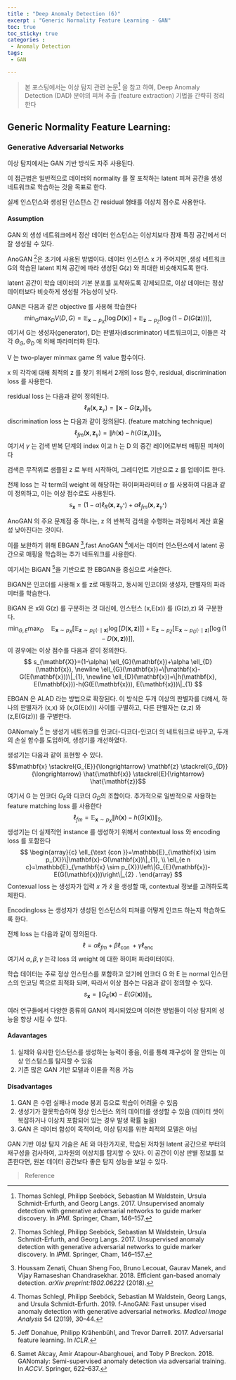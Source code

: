```yaml
---
title : "Deep Anomaly Detection (6)"
excerpt : "Generic Normality Feature Learning - GAN"
toc: true
toc_sticky: true
categories :
 - Anomaly Detection
tags:
 - GAN

---
```


> 본 포스팅에서는 이상 탐지 관련 논문[^1] 을 참고 하여,
> Deep Anomaly Detection (DAD) 분야의 피쳐 추출 (feature extraction) 기법을 간략히 정리한다 



## Generic Normality Feature Learning: 

### Generative Adversarial Networks

이상 탐지에서는 GAN 기반 방식도 자주 사용된다. 

이 접근법은 일반적으로 데이터의 normality 를 잘 포착하는 latent 피쳐 공간을 생성 네트워크로 학습하는 것을 목표로 한다. 

실제 인스턴스와 생성된 인스턴스 간 residual 형태를 이상치 점수로 사용한다. 



#### Assumption

GAN 의 생성 네트워크에서 정산 데이터 인스턴스는 이상치보다 잠재 특징 공간에서 더 잘 생성될 수 있다. 



AnoGAN [^1]은 초기에 사용된 방법이다. 
데이터 인스턴스 x 가 주어지면 ,생성 네트워크 G의 학습된 latent 피쳐 공간에 따라 생성된 G(z) 와 최대한 비슷해지도록 한다. 

latent 공간이 학습 데이터의 기본 분포를 포착하도록 강제되므로, 이상 데이터는 정상 데이터보다 비슷하게 생성될 가능성이 낮다. 

GAN은 다음과 같은 objective 를 사용해 학습한다
$$
\min _{G} \max _{D} V(D, G)=\mathbb{E}_{\mathbf{x} \sim p_{X}}[\log D(\mathbf{x})]+\mathbb{E}_{\mathbf{z} \sim p_{Z}}[\log (1-D(G(\mathbf{z})))],
$$
여기서 G는 생성자(generator), D는 판별자(discriminator) 네트워크이고, 이들은 각각 $\Theta_G, \Theta_D$ 에 의해 파라미터화 된다.

V 는 two-player minmax game 의 value 함수이다. 

x 의 각각에 대해 최적의 z 를 찾기 위해서 2개의 loss 함수, residual, discrimination loss 를 사용한다. 

residual loss 는 다음과 같이 정의된다.
$$
\ell_{R}\left(\mathbf{x}, \mathbf{z}_{\gamma}\right)=\left\|\mathbf{x}-G\left(\mathbf{z}_{\gamma}\right)\right\|_{1},
$$
discrimination loss 는 다음과 같이 정의된다. (feature matching technique)
$$
\ell_{f m}\left(\mathbf{x}, \mathbf{z}_{\gamma}\right)=\left\|h(\mathbf{x})-h\left(G\left(\mathbf{z}_{\gamma}\right)\right)\right\|_{1},
$$
여기서 $\gamma$ 는 검색 반복 단계의 index 이고 h 는 D 의 중간 레이어로부터 매핑된 피쳐이다

검색은 무작위로 샘플된 z 로 부터 시작하여, 그레디언트 기반으로 z 를 업데이트 한다. 

전체 loss 는 각 term의 weight 에 해당하는 하이퍼파라미터 $\alpha$ 를 사용하여 다음과 같이 정의하고, 이는 이상 점수로도 사용된다. 
$$
s_{\mathbf{x}}=(1-\alpha) \ell_{R}\left(\mathbf{x}, \mathbf{z}_{\gamma^{*}}\right)+\alpha \ell_{f m}\left(\mathbf{x}, \mathbf{z}_{\gamma^{*}}\right)
$$


AnoGAN 의 주요 문제점 중 하나는, z 의 반복적 검색을 수행하는 과정에서 계산 효율성 낮아진다는 것이다.

이를 보완하기 위해 EBGAN [^2],fast AnoGAN [^3]에서는 데이터 인스턴스에서 latent 공간으로 매핑을 학습하는 추가 네트워크를 사용한다. 

여기서는 BiGAN [^4]을 기반으로 한 EBGAN을 중심으로 서술한다. 

BiGAN은 인코더를 사용해 x 를 z로 매핑하고, 동시에 인코더와 생성자, 판별자의 파라미터를 학습한다. 

BiGAN 은 x와 G(z) 를 구분하는 것 대신에, 인스턴스 (x,E(x)) 를 (G(z),z) 와 구분한다. 
$$
\min _{G, E} \max _{D} \quad \mathbb{E}_{\mathbf{x} \sim p_{X}}\left[\mathbb{E}_{\mathbf{z} \sim p_{E}(\cdot \mid \mathbf{x})} \log [D(\mathbf{x}, \mathbf{z})]\right]+\mathbb{E}_{\mathbf{z} \sim p_{Z}}\left[\mathbb{E}_{\mathbf{x} \sim p_{G}(\cdot \mid \mathbf{z})}[\log (1-D(\mathbf{x}, \mathbf{z}))]\right],
$$
이 경우에는 이상 점수를 다음과 같이 정의한다. 
$$
s_{\mathbf{X}}=(1-\alpha) \ell_{G}(\mathbf{x})+\alpha \ell_{D}(\mathbf{x}),
\newline
\ell_{G}(\mathbf{x})=\|\mathbf{x}-G(E(\mathbf{x}))\|_{1}, 
\newline \ell_{D}(\mathbf{x})=\|h(\mathbf{x}, E(\mathbf{x}))-h(G(E(\mathbf{x})), E(\mathbf{x}))\|_{1}
$$


EBGAN 은 ALAD 라는 방법으로 확장된다. 이 방식은 두개 이상의 판별자를 더해서, 하나의 판별자가 (x,x) 와 (x,G(E(x))) 사이를 구별하고, 다른 판별자는 (z,z) 와 (z,E(G(z))) 를 구별한다.

GANomaly [^5] 는 생성기 네트워크를 인코더-디코더-인코더 의 네트워크로 바꾸고, 두개의 손실 함수를 도입하여, 생성기를 개선하였다.

생성기는 다음과 같이 표현할 수 있다. $$\mathbf{x} \stackrel{G_{E}}{\longrightarrow} \mathbf{z} \stackrel{G_{D}}{\longrightarrow} \hat{\mathbf{x}} \stackrel{E}{\rightarrow} \hat{\mathbf{z}}$$ 

여기서 G 는 인코더 $G_E$와 디코더 $G_D$의 조합이다.
추가적으로 일반적으로 사용하는 feature matching loss 를 사용한다 
$$
\ell_{f m}=\mathbb{E}_{\mathbf{x} \sim p_{X}}\|h(\mathbf{x})-h(G(\mathbf{x}))\|_{2},
$$
생성기는 더 실제적인 instance 를 생성하기 위해서 contextual loss 와 encoding loss 를 포함한다
$$
\begin{array}{c}
\ell_{\text {con }}=\mathbb{E}_{\mathbf{x} \sim p_{X}}\|\mathbf{x}-G(\mathbf{x})\|_{1}, \\
\ell_{e n c}=\mathbb{E}_{\mathbf{x} \sim p_{X}}\left\|G_{E}(\mathbf{x})-E(G(\mathbf{x}))\right\|_{2} .
\end{array}
$$
Contexual loss 는 생성자가 입력 $x$ 가 $\hat{x}$ 을 생성할 때, contextual 정보를 고려하도록 제한다. 

Encodingloss 는 생성자가 생성된 인스턴스의 피쳐를 어떻게 인코드 하는지 학습하도록 한다.

전체 loss 는 다음과 같이 정의된다.
$$
\ell=\alpha \ell_{f m}+\beta \ell_{\text {con }}+\gamma \ell_{\text {enc }}
$$
여기서 $\alpha, \beta, \gamma$ 는각 loss 의 weight 에 대한 하이퍼 파라미터이다.

학습 데이터는 주로 정상 인스턴스를 포함하고 있기에 인코더 G 와 E 는 normal 인스턴스의 인코딩 쪽으로 최적화 되며, 따라서 이상 점수는 다음과 같이 정의할 수 있다.
$$
s_{\mathbf{x}}=\left\|G_{E}(\mathbf{x})-E(G(\mathbf{x}))\right\|_{1},
$$


여러 연구들에서 다양한 종류의 GAN이 제시되었으며 이러한 방법들이 이상 탐지의 성능을 향상 시킬 수 있다. 

#### Adavantages

1. 실제와 유사한 인스턴스를 생성하는 능력이 좋음, 이를 통해 재구성이 잘 안되는 이상 인스텀스를 탐지할 수 있음
2. 기존 많은 GAN 기반 모델과 이론을 적용 가능

#### Disadvantages

1. GAN 은 수렴 실패나 mode 붕괴 등으로 학습이 어려울 수 있음
2. 생성기가 잘못학습하여 정상 인스턴스 외의 데이터를 생성할 수 있음 (데이터 셋이 복잡하거나 이상치 포함되어 있는 경우 발생 확률 높음)
3. GAN 은 데이터 합성이 목적이라, 이상 탐지를 위한 최적의 모델은 아님



GAN 기반 이상 탐지 기술은 AE 와 마찬가지로, 학습된 저차원 latent 공간으로 부터의 재구성을 검사하여, 고차원의 이상치를 탐지할 수 있다. 이 공간이 이상 판별 정보를 보존한다면, 원본 데이터 공간보다 좋은 탐지 성능을 보일 수 있다. 



> Reference

[^1]:  Thomas Schlegl, Philipp Seeböck, Sebastian M Waldstein, Ursula Schmidt-Erfurth, and Georg Langs. 2017. Unsupervised anomaly detection with generative adversarial networks to guide marker discovery. In *IPMI*. Springer, Cham, 146–157.
[^2]: Houssam Zenati, Chuan Sheng Foo, Bruno Lecouat, Gaurav Manek, and Vijay Ramaseshan Chandrasekhar. 2018. Efficient gan-based anomaly detection. *arXiv preprint:1802.06222* (2018).
[^3]:Thomas Schlegl, Philipp Seeböck, Sebastian M Waldstein, Georg Langs, and Ursula Schmidt-Erfurth. 2019. f-AnoGAN: Fast unsuper vised anomaly detection with generative adversarial networks. *Medical Image Analysis* 54 (2019), 30–44.
[^4]:  Jeff Donahue, Philipp Krähenbühl, and Trevor Darrell. 2017. Adversarial feature learning. In *ICLR*. 

[^5]: Samet Akcay, Amir Atapour-Abarghouei, and Toby P Breckon. 2018. GANomaly: Semi-supervised anomaly detection via adversarial training. In *ACCV*. Springer, 622–637. 